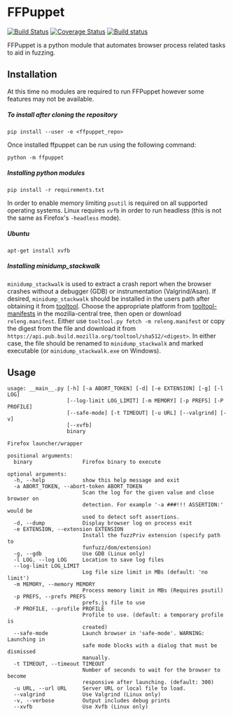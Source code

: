 FFPuppet
=======

[![Build Status](https://api.travis-ci.org/MozillaSecurity/ffpuppet.svg)](https://travis-ci.org/MozillaSecurity/ffpuppet)
[![Coverage Status](https://coveralls.io/repos/github/MozillaSecurity/ffpuppet/badge.svg)](https://coveralls.io/github/MozillaSecurity/ffpuppet)
[![Build status](https://ci.appveyor.com/api/projects/status/7r1sx0iad8wksfmw/branch/master?svg=true)](https://ci.appveyor.com/project/tysmith/ffpuppet/branch/master)

FFPuppet is a python module that automates browser process related tasks to aid in fuzzing.

Installation
------------

At this time no modules are required to run FFPuppet however some features may not be available.

##### To install after cloning the repository

    pip install --user -e <ffpuppet_repo>

Once installed ffpuppet can be run using the following command:

    python -m ffpuppet

##### Installing python modules
  
    pip install -r requirements.txt

In order to enable memory limiting `psutil` is required on all supported operating systems. Linux requires `xvfb` in order to run headless (this is not the same as Firefox's `-headless` mode).

##### Ubuntu

    apt-get install xvfb

##### Installing minidump_stackwalk

`minidump_stackwalk` is used to extract a crash report when the browser crashes without a debugger (GDB) or
instrumentation (Valgrind/Asan). If desired, `minidump_stackwalk` should be installed in the users path after obtaining
it from [tooltool](https://wiki.mozilla.org/ReleaseEngineering/Applications/Tooltool). Choose the appropriate platform
from [tooltool-manifests](https://hg.mozilla.org/mozilla-central/file/tip/testing/config/tooltool-manifests) in the
mozilla-central tree, then open or download `releng.manifest`. Either use `tooltool.py fetch -m releng.manifest` or
copy the digest from the file and download it from `https://api.pub.build.mozilla.org/tooltool/sha512/<digest>`.
In either case, the file should be renamed to `minidump_stackwalk` and marked executable (or `minidump_stackwalk.exe`
on Windows).


Usage
-----
```
usage: __main__.py [-h] [-a ABORT_TOKEN] [-d] [-e EXTENSION] [-g] [-l LOG]
                   [--log-limit LOG_LIMIT] [-m MEMORY] [-p PREFS] [-P PROFILE]
                   [--safe-mode] [-t TIMEOUT] [-u URL] [--valgrind] [-v]
                   [--xvfb]
                   binary

Firefox launcher/wrapper

positional arguments:
  binary                Firefox binary to execute

optional arguments:
  -h, --help            show this help message and exit
  -a ABORT_TOKEN, --abort-token ABORT_TOKEN
                        Scan the log for the given value and close browser on
                        detection. For example '-a ###!!! ASSERTION:' would be
                        used to detect soft assertions.
  -d, --dump            Display browser log on process exit
  -e EXTENSION, --extension EXTENSION
                        Install the fuzzPriv extension (specify path to
                        funfuzz/dom/extension)
  -g, --gdb             Use GDB (Linux only)
  -l LOG, --log LOG     Location to save log files
  --log-limit LOG_LIMIT
                        Log file size limit in MBs (default: 'no limit')
  -m MEMORY, --memory MEMORY
                        Process memory limit in MBs (Requires psutil)
  -p PREFS, --prefs PREFS
                        prefs.js file to use
  -P PROFILE, --profile PROFILE
                        Profile to use. (default: a temporary profile is
                        created)
  --safe-mode           Launch browser in 'safe-mode'. WARNING: Launching in
                        safe mode blocks with a dialog that must be dismissed
                        manually.
  -t TIMEOUT, --timeout TIMEOUT
                        Number of seconds to wait for the browser to become
                        responsive after launching. (default: 300)
  -u URL, --url URL     Server URL or local file to load.
  --valgrind            Use Valgrind (Linux only)
  -v, --verbose         Output includes debug prints
  --xvfb                Use Xvfb (Linux only)
```

